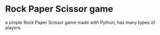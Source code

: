 # Rock Paper Scissor game 

a simple Rock Paper Scissor game made with Python, has many types of players.

